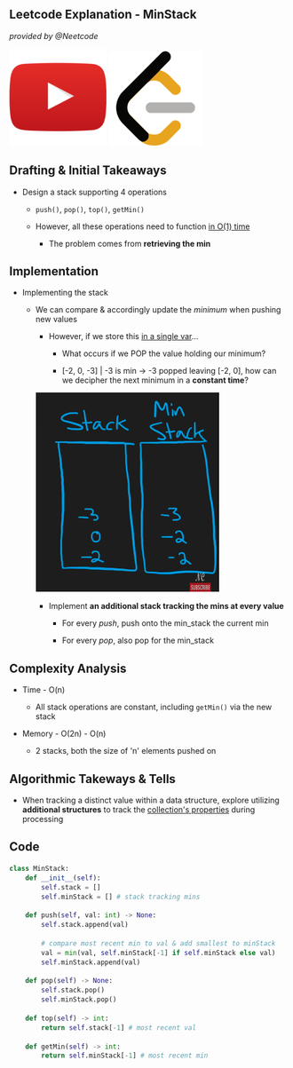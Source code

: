 ## Leetcode Explanation - MinStack

*provided by @Neetcode*

[<img title="" src="youtubeimg.png" alt="youtube" width="175">](https://www.youtube.com/watch?v=qkLl7nAwDPo&t=304s)
[<img src="leetcode.png" title="" alt="leetcode" width="170">](https://leetcode.com/problems/min-stack/description/) 

## Drafting & Initial Takeaways

- Design a stack supporting 4 operations
  
  - `push()`, `pop()`, `top()`, `getMin()`
  
  - However, all these operations need to function <u>in O(1) time</u>
    
    - The problem comes from **retrieving the min**

## Implementation

* Implementing the stack
  
  * We can compare & accordingly update the *minimum* when pushing new values
    
    * However, if we store this <u>in a single var</u>...
      
      * What occurs if we POP the value holding our minimum?
      
      * [-2, 0, -3] | -3 is min -> -3 popped leaving [-2, 0], how can we decipher the next minimum in a **constant time**?
    
    ![1](1.png)
    
    * Implement **an additional stack tracking the mins at every value**
      
      * For every *push*, push onto the min_stack the current min
      
      * For every *pop*, also pop for the min_stack

## Complexity Analysis

* Time - O(n)
  
  * All stack operations are constant, including `getMin()` via the new stack

* Memory - O(2n) - O(n)
  
  * 2 stacks, both the size of 'n' elements pushed on

## Algorithmic Takeways & Tells

* When tracking a distinct value within a data structure, explore utilizing **additional structures** to track the <u>collection's properties</u> during processing

## Code

```python
class MinStack:
    def __init__(self):
        self.stack = []
        self.minStack = [] # stack tracking mins

    def push(self, val: int) -> None:
        self.stack.append(val)

        # compare most recent min to val & add smallest to minStack
        val = min(val, self.minStack[-1] if self.minStack else val)
        self.minStack.append(val)

    def pop(self) -> None:
        self.stack.pop()
        self.minStack.pop()

    def top(self) -> int:
        return self.stack[-1] # most recent val

    def getMin(self) -> int:
        return self.minStack[-1] # most recent min
```
